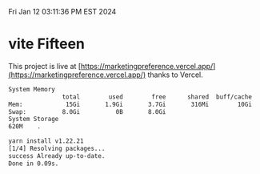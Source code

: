 Fri Jan 12 03:11:36 PM EST 2024

# vite Fifteen


This project is live at [https://marketingpreference.vercel.app/](https://marketingpreference.vercel.app/) thanks to Vercel.

```bash
System Memory
               total        used        free      shared  buff/cache   available
Mem:            15Gi       1.9Gi       3.7Gi       316Mi        10Gi        13Gi
Swap:          8.0Gi          0B       8.0Gi
System Storage
620M	.
```
```bash
yarn install v1.22.21
[1/4] Resolving packages...
success Already up-to-date.
Done in 0.09s.
```
